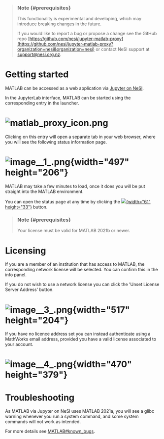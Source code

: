> ### Note {#prerequisites}
>
> This functionality is experimental and developing, which may introduce
> breaking changes in the future.
>
> If you would like to report a bug or propose a change see the GitHub
> repo
> [https://github.com/nesi/jupyter-matlab-proxy](https://github.com/nesi/jupyter-matlab-proxy?organization=nesi&organization=nesi)
> or contact NeSI support at <support@nesi.org.nz>.

# Getting started

MATLAB can be accessed as a web application via [Jupyter on
NeSI](https://support.nesi.org.nz/hc/en-gb/articles/360001555615).

In the JupyterLab interface, MATLAB can be started using the
corresponding entry in the launcher.

# ![matlab\_proxy\_icon.png](https://support.nesi.org.nz/hc/article_attachments/4620542958863/matlab_proxy_icon.png)

Clicking on this entry will open a separate tab in your web browser,
where you will see the following status information page.

# ![image\_\_1\_.png](https://support.nesi.org.nz/hc/article_attachments/4620562032399/image__1_.png){width="497" height="206"}

MATLAB may take a few minutes to load, once it does you will be put
straight into the MATLAB environment. 

You can open the status page at any time by clicking the
[![](https://github.com/mathworks/jupyter-matlab-proxy/raw/main/img/tools_icon.png){width="61"
height="33"}](https://github.com/mathworks/jupyter-matlab-proxy/raw/main/img/tools_icon.png)
button.

> ### Note {#prerequisites}
>
> Your license must be valid for MATLAB 2021b or newer.

# Licensing

If you are a member of an institution that has access to MATLAB, the
corresponding network license will be selected. You can confirm this in
the info panel.

If you do not wish to use a network license you can click the \'Unset
License Server Address\' button.

# ![image\_\_3\_.png](https://support.nesi.org.nz/hc/article_attachments/4620518934031/image__3_.png){width="517" height="204"}

If you have no licence address set you can instead authenticate using a
MathWorks email address, provided you have a valid license associated to
your account.

# ![image\_\_4\_.png](https://support.nesi.org.nz/hc/article_attachments/4620518977423/image__4_.png){width="470" height="379"}

# Troubleshooting

As MATLAB via Jupyter on NeSI uses MATLAB 2021a, you will see a glibc
warning whenever you run a system command, and some system commands will
not work as intended.

For more details see
[MATLAB\#known\_bugs](https://support.nesi.org.nz/hc/en-gb/articles/212639047#known_bugs).

 

 
